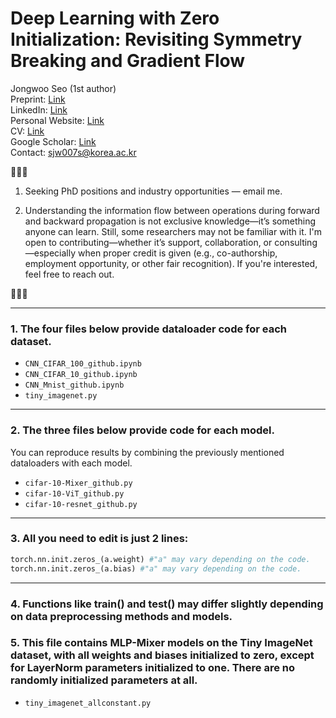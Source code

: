 # Deep Learning with Zero Initialization: Revisiting Symmetry Breaking and Gradient Flow

Jongwoo Seo (1st author)  
Preprint: [Link](https://www.researchsquare.com/article/rs-4890533/v2)  
LinkedIn: [Link](https://www.linkedin.com/in/jongwoo-seo/)  
Personal Website: [Link](https://sites.google.com/view/jongwooseo/)  
CV: [Link](https://sites.google.com/view/jongwooseo/cv?authuser=0)  
Google Scholar: [Link](https://scholar.google.co.kr/citations?hl=en&user=ikhaAuoAAAAJ)  
Contact: sjw007s@korea.ac.kr  

📢📢📢  
1. Seeking PhD positions and industry opportunities — email me.  

2. Understanding the information flow between operations during forward and backward propagation is not exclusive knowledge—it’s something anyone can learn. Still, some researchers may not be familiar with it. I'm open to contributing—whether it’s support, collaboration, or consulting—especially when proper credit is given (e.g., co-authorship, employment opportunity, or other fair recognition). If you're interested, feel free to reach out.

📢📢📢  

---

### 1. The four files below provide dataloader code for each dataset.

- `CNN_CIFAR_100_github.ipynb`  
- `CNN_CIFAR_10_github.ipynb`  
- `CNN_Mnist_github.ipynb`
- `tiny_imagenet.py`

---

### 2. The three files below provide code for each model.  
You can reproduce results by combining the previously mentioned dataloaders with each model.

- `cifar-10-Mixer_github.py`  
- `cifar-10-ViT_github.py`  
- `cifar-10-resnet_github.py`

---

### 3. All you need to edit is just 2 lines:

```python
torch.nn.init.zeros_(a.weight) #"a" may vary depending on the code.
torch.nn.init.zeros_(a.bias) #"a" may vary depending on the code.
```
---

### 4. Functions like train() and test() may differ slightly depending on data preprocessing methods and models.

### 5. This file contains MLP-Mixer models on the Tiny ImageNet dataset, with all weights and biases initialized to zero, except for LayerNorm parameters initialized to one. There are no randomly initialized parameters at all.
- `tiny_imagenet_allconstant.py`  
